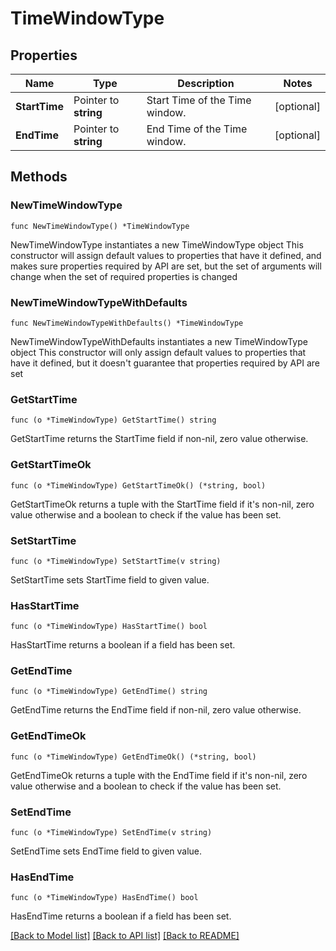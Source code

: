 # TimeWindowType

## Properties

Name | Type | Description | Notes
------------ | ------------- | ------------- | -------------
**StartTime** | Pointer to **string** | Start Time of the Time window. | [optional] 
**EndTime** | Pointer to **string** | End Time of the Time window. | [optional] 

## Methods

### NewTimeWindowType

`func NewTimeWindowType() *TimeWindowType`

NewTimeWindowType instantiates a new TimeWindowType object
This constructor will assign default values to properties that have it defined,
and makes sure properties required by API are set, but the set of arguments
will change when the set of required properties is changed

### NewTimeWindowTypeWithDefaults

`func NewTimeWindowTypeWithDefaults() *TimeWindowType`

NewTimeWindowTypeWithDefaults instantiates a new TimeWindowType object
This constructor will only assign default values to properties that have it defined,
but it doesn't guarantee that properties required by API are set

### GetStartTime

`func (o *TimeWindowType) GetStartTime() string`

GetStartTime returns the StartTime field if non-nil, zero value otherwise.

### GetStartTimeOk

`func (o *TimeWindowType) GetStartTimeOk() (*string, bool)`

GetStartTimeOk returns a tuple with the StartTime field if it's non-nil, zero value otherwise
and a boolean to check if the value has been set.

### SetStartTime

`func (o *TimeWindowType) SetStartTime(v string)`

SetStartTime sets StartTime field to given value.

### HasStartTime

`func (o *TimeWindowType) HasStartTime() bool`

HasStartTime returns a boolean if a field has been set.

### GetEndTime

`func (o *TimeWindowType) GetEndTime() string`

GetEndTime returns the EndTime field if non-nil, zero value otherwise.

### GetEndTimeOk

`func (o *TimeWindowType) GetEndTimeOk() (*string, bool)`

GetEndTimeOk returns a tuple with the EndTime field if it's non-nil, zero value otherwise
and a boolean to check if the value has been set.

### SetEndTime

`func (o *TimeWindowType) SetEndTime(v string)`

SetEndTime sets EndTime field to given value.

### HasEndTime

`func (o *TimeWindowType) HasEndTime() bool`

HasEndTime returns a boolean if a field has been set.


[[Back to Model list]](../README.md#documentation-for-models) [[Back to API list]](../README.md#documentation-for-api-endpoints) [[Back to README]](../README.md)


